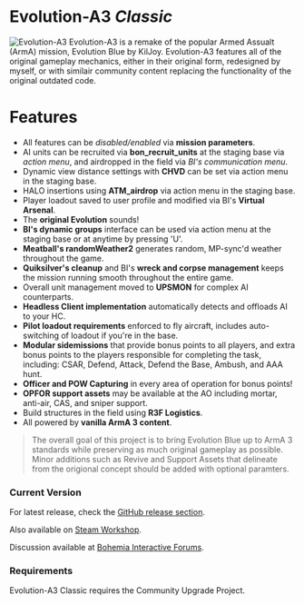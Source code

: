# Evolution-A3 *Classic*
![Evolution-A3](https://cloud.githubusercontent.com/assets/8865327/7921364/f944fe48-0872-11e5-8b42-c73af9b3b615.jpg "Evolution-A3")
Evolution-A3 is a remake of the popular Armed Assualt (ArmA) mission, Evolution Blue by KilJoy.
Evolution-A3 features all of the original gameplay mechanics, either in their original form, redesigned by myself, or with similair community content replacing the functionality of the original outdated code. 

# Features

  - All features can be *disabled/enabled* via **mission parameters**.
  - AI units can be recruited via **bon_recruit_units** at the staging base via *action menu*, and airdropped in the field via *BI's communication menu*.
  - Dynamic view distance settings with **CHVD** can be set via action menu in the staging base.
  - HALO insertions using **ATM_airdrop** via action menu in the staging base.
  - Player loadout saved to user profile and modified via BI's **Virtual Arsenal**.
  - The **original Evolution** sounds!
  - **BI's dynamic groups** interface can be used via action menu at the staging base or at anytime by pressing 'U'.
  - **Meatball's randomWeather2** generates random, MP-sync'd weather throughout the game.
  - **Quiksilver's cleanup** and BI's **wreck and corpse management** keeps the mission running smooth throughout the entire game.
  - Overall unit management moved to **UPSMON** for complex AI counterparts.
  - **Headless Client implementation** automatically detects and offloads AI to your HC.
  - **Pilot loadout requirements** enforced to fly aircraft, includes auto-switching of loadout if you're in the base.
  - **Modular sidemissions** that provide bonus points to all players, and extra bonus points to the players responsible for completing the task, including: CSAR, Defend, Attack, Defend the Base, Ambush, and AAA hunt.
  - **Officer and POW Capturing** in every area of operation for bonus points!
  - **OPFOR support assets** may be available at the AO including mortar, anti-air, CAS, and sniper support.
  - Build structures in the field using **R3F Logistics**.
  - All powered by **vanilla ArmA 3 content**.


> The overall goal of this project is to bring Evolution Blue up to ArmA 3 standards while preserving as much original gameplay as possible. Minor additions such as Revive and Support Assets that delineate from the origional concept should be added with optional paramters.


### Current Version

For latest release, check the [GitHub release section](https://github.com/Kolmain/Evolution-A3/releases).

Also available on [Steam Workshop](http://steamcommunity.com/sharedfiles/filedetails/?id=441868055).

Discussion available at [Bohemia Interactive Forums](http://forums.bistudio.com/showthread.php?191210-(Co30)-Evolution-A3).


### Requirements

Evolution-A3 Classic requires the Community Upgrade Project.
